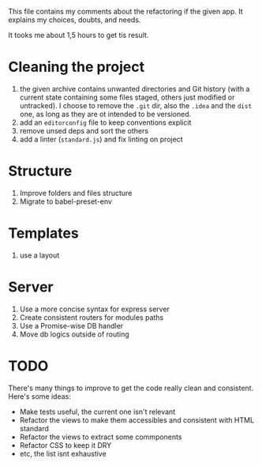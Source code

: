 This file contains my comments about the refactoring if the given app.
It explains my choices, doubts, and needs.

It tooks me about 1,5 hours to get tis result.


# Cleaning the project

1. the given archive contains unwanted directories and Git history (with a current state containing some files staged, others just modified or untracked). I choose to remove the `.git` dir, also the `.idea` and the `dist` one, as long as they are ot intended to be versioned.
2. add an `editorconfig` file to keep conventions explicit
3. remove unsed deps and sort the others
4. add a linter (`standard.js`) and fix linting on project

# Structure

1. Improve folders and files structure
2. Migrate to babel-preset-env

# Templates

1. use a layout

# Server

1. Use a more concise syntax for express server
2. Create consistent routers for modules paths
3. Use a Promise-wise DB handler
4. Move db logics outside of routing

# TODO

There's many things to improve to get the code really clean and consistent. Here's some ideas:

* Make tests useful, the current one isn't relevant
* Refactor the views to make them accessibles and consistent with HTML standard
* Refactor the views to extract some commponents
* Refactor CSS to keep it DRY
* etc, the list isnt exhaustive
